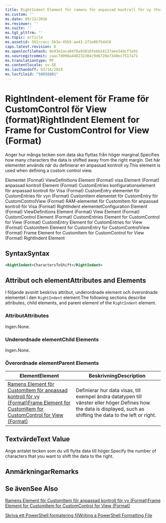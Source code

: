 ```yaml
---
title: RightIndent Element för ramens för anpassad kontroll för vy (Format) | Microsoft Docs
ms.custom: ''
ms.date: 09/13/2016
ms.reviewer: ''
ms.suite: ''
ms.tgt_pltfrm: ''
ms.topic: article
ms.assetid: 501ccacc-5b3a-45b5-ae41-2f1e0675d416
caps.latest.revision: 6
ms.openlocfilehash: 0e93e2aca04f6a93016fe6b24137aee34dcf7e91
ms.sourcegitcommit: caac7d098a448232304c9d6728e7340ec7517a71
ms.translationtype: MT
ms.contentlocale: sv-SE
ms.lasthandoff: 03/16/2019
ms.locfileid: "58058801"
---
```

# <a name="rightindent-element-for-frame-for-customcontrol-for-view-format"></a><span data-ttu-id="2d2a3-102">RightIndent-element för Frame för CustomControl för View (format)</span><span class="sxs-lookup"><span data-stu-id="2d2a3-102">RightIndent Element for Frame for CustomControl for View (Format)</span></span>

<span data-ttu-id="2d2a3-103">Anger hur många tecken som data ska flyttas från höger marginal.</span><span class="sxs-lookup"><span data-stu-id="2d2a3-103">Specifies how many characters the data is shifted away from the right margin.</span></span> <span data-ttu-id="2d2a3-104">Det här elementet används när du definierar en anpassad kontroll vy.</span><span class="sxs-lookup"><span data-stu-id="2d2a3-104">This element is used when defining a custom control view.</span></span>

<span data-ttu-id="2d2a3-105">Elementet (Format) ViewDefinitions Element (Format) visa Element (Format) anpassad kontroll Element (Format) CustomEntries konfigurationselement för anpassad kontroll för Visa (Format) CustomEntry elementet för CustomEntries för vyn (Format) CustomItem elementet för CustomEntry för CustomControlView (Format) RAM-elementet för CustomItem för anpassad kontroll för Visa (Format) RightIndent elementet</span><span class="sxs-lookup"><span data-stu-id="2d2a3-105">Configuration Element (Format) ViewDefinitions Element (Format) View Element (Format) CustomControl Element (Format) CustomEntries Element for CustomControl for View (Format) CustomEntry Element for CustomEntries for View (Format) CustomItem Element for CustomEntry for CustomControlView (Format) Frame Element for CustomItem for CustomControl for View (Format) RightIndent Element</span></span>

## <a name="syntax"></a><span data-ttu-id="2d2a3-106">Syntax</span><span class="sxs-lookup"><span data-stu-id="2d2a3-106">Syntax</span></span>

```xml
<RightIndent>CharactersToShift</RightIndent>
```

## <a name="attributes-and-elements"></a><span data-ttu-id="2d2a3-107">Attribut och element</span><span class="sxs-lookup"><span data-stu-id="2d2a3-107">Attributes and Elements</span></span>

<span data-ttu-id="2d2a3-108">I följande avsnitt beskrivs attribut, underordnade element och överordnade elementet i den `RightIndent` element.</span><span class="sxs-lookup"><span data-stu-id="2d2a3-108">The following sections describe attributes, child elements, and parent element of the `RightIndent` element.</span></span>

### <a name="attributes"></a><span data-ttu-id="2d2a3-109">Attribut</span><span class="sxs-lookup"><span data-stu-id="2d2a3-109">Attributes</span></span>

<span data-ttu-id="2d2a3-110">Ingen.</span><span class="sxs-lookup"><span data-stu-id="2d2a3-110">None.</span></span>

### <a name="child-elements"></a><span data-ttu-id="2d2a3-111">Underordnade element</span><span class="sxs-lookup"><span data-stu-id="2d2a3-111">Child Elements</span></span>

<span data-ttu-id="2d2a3-112">Ingen.</span><span class="sxs-lookup"><span data-stu-id="2d2a3-112">None.</span></span>

### <a name="parent-elements"></a><span data-ttu-id="2d2a3-113">Överordnade element</span><span class="sxs-lookup"><span data-stu-id="2d2a3-113">Parent Elements</span></span>

|<span data-ttu-id="2d2a3-114">Element</span><span class="sxs-lookup"><span data-stu-id="2d2a3-114">Element</span></span>|<span data-ttu-id="2d2a3-115">Beskrivning</span><span class="sxs-lookup"><span data-stu-id="2d2a3-115">Description</span></span>|
|-------------|-----------------|
|[<span data-ttu-id="2d2a3-116">Ramens Element för CustomItem för anpassad kontroll för vy (Format)</span><span class="sxs-lookup"><span data-stu-id="2d2a3-116">Frame Element for CustomItem for CustomControl for View (Format)</span></span>](./frame-element-for-customitem-for-customcontrol-for-view-format.md)|<span data-ttu-id="2d2a3-117">Definierar hur data visas, till exempel ändra datatypen till vänster eller höger.</span><span class="sxs-lookup"><span data-stu-id="2d2a3-117">Defines how the data is displayed, such as shifting the data to the left or right.</span></span>|

## <a name="text-value"></a><span data-ttu-id="2d2a3-118">Textvärde</span><span class="sxs-lookup"><span data-stu-id="2d2a3-118">Text Value</span></span>

<span data-ttu-id="2d2a3-119">Ange antalet tecken som du vill flytta data till höger.</span><span class="sxs-lookup"><span data-stu-id="2d2a3-119">Specify the number of characters that you want to shift the data to the right.</span></span>

## <a name="remarks"></a><span data-ttu-id="2d2a3-120">Anmärkningar</span><span class="sxs-lookup"><span data-stu-id="2d2a3-120">Remarks</span></span>

## <a name="see-also"></a><span data-ttu-id="2d2a3-121">Se även</span><span class="sxs-lookup"><span data-stu-id="2d2a3-121">See Also</span></span>

[<span data-ttu-id="2d2a3-122">Ramens Element för CustomItem för anpassad kontroll för vy (Format)</span><span class="sxs-lookup"><span data-stu-id="2d2a3-122">Frame Element for CustomItem for CustomControl for View (Format)</span></span>](./frame-element-for-customitem-for-customcontrol-for-view-format.md)

[<span data-ttu-id="2d2a3-123">Skriva ett PowerShell formatering fil</span><span class="sxs-lookup"><span data-stu-id="2d2a3-123">Writing a PowerShell Formatting File</span></span>](./writing-a-powershell-formatting-file.md)
